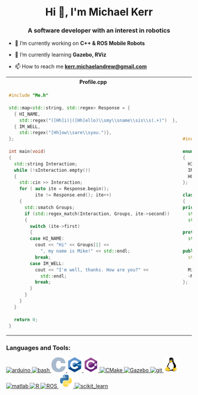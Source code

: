 <h1 align="center">Hi 👋, I'm Michael Kerr</h1>
<h3 align="center">A software developer with an interest in robotics</h3>

- 🔭 I’m currently working on **C++ & ROS Mobile Robots**

- 🌱 I’m currently learning **Gazebo, RViz**

- 📫 How to reach me **kerr.michaelandrew@gmail.com**

<table>
<tr>
<th>Profile.cpp</th>
<th>Profile.h</th>
</tr>
<tr>
<td>

```cpp
#include "Me.h"

std::map<std::string, std::regex> Response = {
  { HI_NAME, 
    std::regex("([Hh]i)|([Hh]ello)\\smy\\sname\\sis\\s(.+)")  },
  { IM_WELL, 
    std::regex("[Hh]ow\\sare\\syou.")},
};

int main(void)
{
  std::string Interaction;
  while (!sInteraction.empty())
  {
    std::cin >> Interaction;
    for ( auto ite = Response.begin(); 
          ite != Response.end(); ite++)
    {
      std::smatch Groups;
      if (std::regex_match(Interaction, Groups, ite->second))
      {
        switch (ite->first)
        {
        case HI_NAME:
          cout << "Hi" << Groups[1] << 
            ", my name is Mike!" << std::endl;
          break;
        case IM_WELL:
          cout << "I'm well, thanks. How are you?" << 
            std::endl;
          break;
        }
      }
    }
  }

  return 0;
}
```
</td>
<td>

```cpp
#include <Life.h>

enum class RESPONSES
{
  HI_NAME,
  IM_GREAT,
  HOW_ARE_YOU
};

class Mikerrageous : private cLife
{
private:
  std::vector<std::string> Secrets;
  std::vector<uint32_t> Passwords;    
  
protected:
  std::vector<unsigned int> PhoneNumber;

public:
  static void Email(std::string);
 
  Mikerrageous() { Birth(); };
  ~Mikerrageous() { Death(); };
};
```

</td>
</tr>
</table>

<h3 align="left">Languages and Tools:</h3>
<p align="left"> 
  <a href="https://www.arduino.cc/" target="_blank"> <img src="https://cdn.worldvectorlogo.com/logos/arduino-1.svg" alt="arduino" width="40" height="40"/> </a> 
  <a href="https://www.gnu.org/software/bash/" target="_blank"> <img src="https://upload.wikimedia.org/wikipedia/commons/4/4b/Bash_Logo_Colored.svg" alt="bash" width="40" height="40"/> </a> 
  <a href="https://www.cprogramming.com/" target="_blank"> <img src="https://raw.githubusercontent.com/devicons/devicon/master/icons/c/c-original.svg" alt="C" width="40" height="40"/> </a> 
  <a href="https://www.w3schools.com/cpp/" target="_blank"> <img src="https://raw.githubusercontent.com/devicons/devicon/master/icons/cplusplus/cplusplus-original.svg" alt="Cplusplus" width="40" height="40"/> </a> 
  <a href="https://www.w3schools.com/cs/" target="_blank"> <img src="https://raw.githubusercontent.com/devicons/devicon/master/icons/csharp/csharp-original.svg" alt="Csharp" width="40" height="40"/> </a> 
  <a href="https://cmake.org/" target="_blank"> <img src="https://upload.wikimedia.org/wikipedia/commons/1/13/Cmake.svg" alt="CMake" width="40" height="40"/> </a> 
  <a href="http://gazebosim.org/" target="_blank"> <img src="http://gazebosim.org/assets/logos/gazebo_icon_pos-76b768ca51b0c24a5e5ddeb5a844baf3a3efc83e42affae355ed6ce9326707e4.svg" alt="Gazebo" width="40" height="40"/> </a> 
  <a href="https://git-scm.com/" target="_blank"> <img src="https://www.vectorlogo.zone/logos/git-scm/git-scm-icon.svg" alt="git" width="40" height="40"/> </a> 
  <a href="https://www.linux.org/" target="_blank"> <img src="https://raw.githubusercontent.com/devicons/devicon/master/icons/linux/linux-original.svg" alt="linux" width="40" height="40"/> </a> 
  <a href="https://www.mathworks.com/" target="_blank"> <img src="https://upload.wikimedia.org/wikipedia/commons/2/21/Matlab_Logo.png" alt="matlab" width="40" height="40"/> </a>  
  <a href="https://www.r-project.org/" target="_blank"> <img src="https://www.vectorlogo.zone/logos/r-project/r-project-icon.svg" alt="R" width="40" height="40"/> </a> 
  <a href="https://www.ros.org/" target="_blank"> <img src="https://upload.wikimedia.org/wikipedia/commons/1/15/Robot_Operating_System_logo.svg" alt="ROS" width="40" height="40"/> </a> 
  <a href="https://www.python.org" target="_blank"> <img src="https://raw.githubusercontent.com/devicons/devicon/master/icons/python/python-original.svg" alt="python" width="40" height="40"/> </a> 
  <a href="https://scikit-learn.org/" target="_blank"> <img src="https://upload.wikimedia.org/wikipedia/commons/0/05/Scikit_learn_logo_small.svg" alt="scikit_learn" width="40" height="40"/> </a>
</p>
